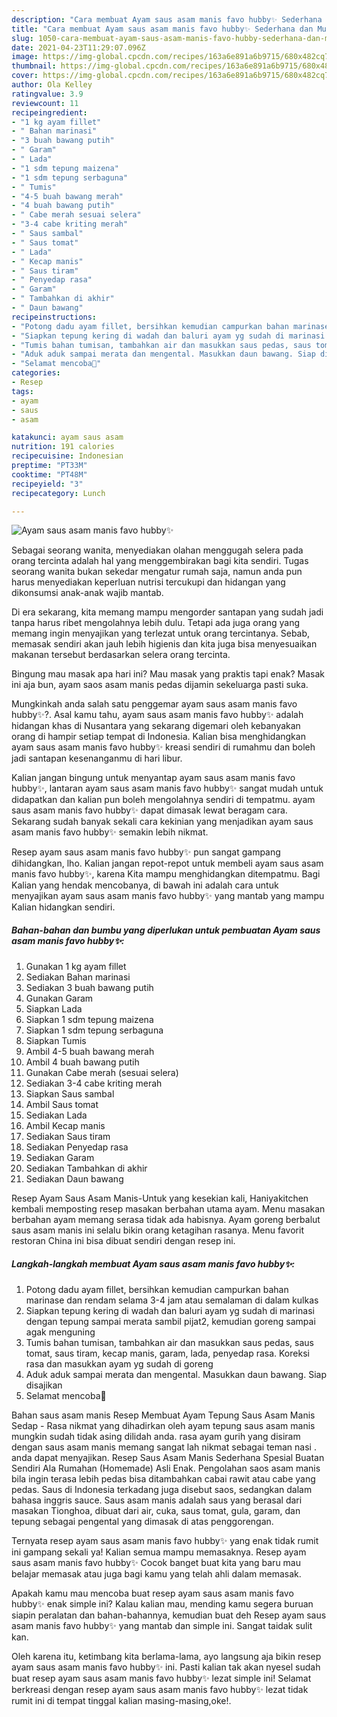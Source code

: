 ```yaml
---
description: "Cara membuat Ayam saus asam manis favo hubby✨ Sederhana dan Mudah Dibuat"
title: "Cara membuat Ayam saus asam manis favo hubby✨ Sederhana dan Mudah Dibuat"
slug: 1050-cara-membuat-ayam-saus-asam-manis-favo-hubby-sederhana-dan-mudah-dibuat
date: 2021-04-23T11:29:07.096Z
image: https://img-global.cpcdn.com/recipes/163a6e891a6b9715/680x482cq70/ayam-saus-asam-manis-favo-hubby✨-foto-resep-utama.jpg
thumbnail: https://img-global.cpcdn.com/recipes/163a6e891a6b9715/680x482cq70/ayam-saus-asam-manis-favo-hubby✨-foto-resep-utama.jpg
cover: https://img-global.cpcdn.com/recipes/163a6e891a6b9715/680x482cq70/ayam-saus-asam-manis-favo-hubby✨-foto-resep-utama.jpg
author: Ola Kelley
ratingvalue: 3.9
reviewcount: 11
recipeingredient:
- "1 kg ayam fillet"
- " Bahan marinasi"
- "3 buah bawang putih"
- " Garam"
- " Lada"
- "1 sdm tepung maizena"
- "1 sdm tepung serbaguna"
- " Tumis"
- "4-5 buah bawang merah"
- "4 buah bawang putih"
- " Cabe merah sesuai selera"
- "3-4 cabe kriting merah"
- " Saus sambal"
- " Saus tomat"
- " Lada"
- " Kecap manis"
- " Saus tiram"
- " Penyedap rasa"
- " Garam"
- " Tambahkan di akhir"
- " Daun bawang"
recipeinstructions:
- "Potong dadu ayam fillet, bersihkan kemudian campurkan bahan marinase dan rendam selama 3-4 jam atau semalaman di dalam kulkas"
- "Siapkan tepung kering di wadah dan baluri ayam yg sudah di marinasi dengan tepung sampai merata sambil pijat2, kemudian goreng sampai agak menguning"
- "Tumis bahan tumisan, tambahkan air dan masukkan saus pedas, saus tomat, saus tiram, kecap manis, garam, lada, penyedap rasa. Koreksi rasa dan masukkan ayam yg sudah di goreng"
- "Aduk aduk sampai merata dan mengental. Masukkan daun bawang. Siap disajikan"
- "Selamat mencoba🤗"
categories:
- Resep
tags:
- ayam
- saus
- asam

katakunci: ayam saus asam 
nutrition: 191 calories
recipecuisine: Indonesian
preptime: "PT33M"
cooktime: "PT48M"
recipeyield: "3"
recipecategory: Lunch

---
```



![Ayam saus asam manis favo hubby✨](https://img-global.cpcdn.com/recipes/163a6e891a6b9715/680x482cq70/ayam-saus-asam-manis-favo-hubby✨-foto-resep-utama.jpg)

Sebagai seorang wanita, menyediakan olahan menggugah selera pada orang tercinta adalah hal yang menggembirakan bagi kita sendiri. Tugas seorang  wanita bukan sekedar mengatur rumah saja, namun anda pun harus menyediakan keperluan nutrisi tercukupi dan hidangan yang dikonsumsi anak-anak wajib mantab.

Di era  sekarang, kita memang mampu mengorder santapan yang sudah jadi tanpa harus ribet mengolahnya lebih dulu. Tetapi ada juga orang yang memang ingin menyajikan yang terlezat untuk orang tercintanya. Sebab, memasak sendiri akan jauh lebih higienis dan kita juga bisa menyesuaikan makanan tersebut berdasarkan selera orang tercinta. 

Bingung mau masak apa hari ini? Mau masak yang praktis tapi enak? Masak ini aja bun, ayam saos asam manis pedas dijamin sekeluarga pasti suka.

Mungkinkah anda salah satu penggemar ayam saus asam manis favo hubby✨?. Asal kamu tahu, ayam saus asam manis favo hubby✨ adalah hidangan khas di Nusantara yang sekarang digemari oleh kebanyakan orang di hampir setiap tempat di Indonesia. Kalian bisa menghidangkan ayam saus asam manis favo hubby✨ kreasi sendiri di rumahmu dan boleh jadi santapan kesenanganmu di hari libur.

Kalian jangan bingung untuk menyantap ayam saus asam manis favo hubby✨, lantaran ayam saus asam manis favo hubby✨ sangat mudah untuk didapatkan dan kalian pun boleh mengolahnya sendiri di tempatmu. ayam saus asam manis favo hubby✨ dapat dimasak lewat beragam cara. Sekarang sudah banyak sekali cara kekinian yang menjadikan ayam saus asam manis favo hubby✨ semakin lebih nikmat.

Resep ayam saus asam manis favo hubby✨ pun sangat gampang dihidangkan, lho. Kalian jangan repot-repot untuk membeli ayam saus asam manis favo hubby✨, karena Kita mampu menghidangkan ditempatmu. Bagi Kalian yang hendak mencobanya, di bawah ini adalah cara untuk menyajikan ayam saus asam manis favo hubby✨ yang mantab yang mampu Kalian hidangkan sendiri.

<!--inarticleads1-->

##### Bahan-bahan dan bumbu yang diperlukan untuk pembuatan Ayam saus asam manis favo hubby✨:

1. Gunakan 1 kg ayam fillet
1. Sediakan  Bahan marinasi
1. Sediakan 3 buah bawang putih
1. Gunakan  Garam
1. Siapkan  Lada
1. Siapkan 1 sdm tepung maizena
1. Siapkan 1 sdm tepung serbaguna
1. Siapkan  Tumis
1. Ambil 4-5 buah bawang merah
1. Ambil 4 buah bawang putih
1. Gunakan  Cabe merah (sesuai selera)
1. Sediakan 3-4 cabe kriting merah
1. Siapkan  Saus sambal
1. Ambil  Saus tomat
1. Sediakan  Lada
1. Ambil  Kecap manis
1. Sediakan  Saus tiram
1. Sediakan  Penyedap rasa
1. Sediakan  Garam
1. Sediakan  Tambahkan di akhir
1. Sediakan  Daun bawang


Resep Ayam Saus Asam Manis-Untuk yang kesekian kali, Haniyakitchen kembali memposting resep masakan berbahan utama ayam. Menu masakan berbahan ayam memang serasa tidak ada habisnya. Ayam goreng berbalut saus asam manis ini selalu bikin orang ketagihan rasanya. Menu favorit restoran China ini bisa dibuat sendiri dengan resep ini. 

<!--inarticleads2-->

##### Langkah-langkah membuat Ayam saus asam manis favo hubby✨:

1. Potong dadu ayam fillet, bersihkan kemudian campurkan bahan marinase dan rendam selama 3-4 jam atau semalaman di dalam kulkas
1. Siapkan tepung kering di wadah dan baluri ayam yg sudah di marinasi dengan tepung sampai merata sambil pijat2, kemudian goreng sampai agak menguning
1. Tumis bahan tumisan, tambahkan air dan masukkan saus pedas, saus tomat, saus tiram, kecap manis, garam, lada, penyedap rasa. Koreksi rasa dan masukkan ayam yg sudah di goreng
1. Aduk aduk sampai merata dan mengental. Masukkan daun bawang. Siap disajikan
1. Selamat mencoba🤗


Bahan saus asam manis  Resep Membuat Ayam Tepung Saus Asam Manis Sedap - Rasa nikmat yang dihadirkan oleh ayam tepung saus asam manis mungkin sudah tidak asing dilidah anda. rasa ayam gurih yang disiram dengan saus asam manis memang sangat lah nikmat sebagai teman nasi . anda dapat menyajikan. Resep Saus Asam Manis Sederhana Spesial Buatan Sendiri Ala Rumahan (Homemade) Asli Enak. Pengolahan saos asam manis bila ingin terasa lebih pedas bisa ditambahkan cabai rawit atau cabe yang pedas. Saus di Indonesia terkadang juga disebut saos, sedangkan dalam bahasa inggris sauce. Saus asam manis adalah saus yang berasal dari masakan Tionghoa, dibuat dari air, cuka, saus tomat, gula, garam, dan tepung sebagai pengental yang dimasak di atas penggorengan. 

Ternyata resep ayam saus asam manis favo hubby✨ yang enak tidak rumit ini gampang sekali ya! Kalian semua mampu memasaknya. Resep ayam saus asam manis favo hubby✨ Cocok banget buat kita yang baru mau belajar memasak atau juga bagi kamu yang telah ahli dalam memasak.

Apakah kamu mau mencoba buat resep ayam saus asam manis favo hubby✨ enak simple ini? Kalau kalian mau, mending kamu segera buruan siapin peralatan dan bahan-bahannya, kemudian buat deh Resep ayam saus asam manis favo hubby✨ yang mantab dan simple ini. Sangat taidak sulit kan. 

Oleh karena itu, ketimbang kita berlama-lama, ayo langsung aja bikin resep ayam saus asam manis favo hubby✨ ini. Pasti kalian tak akan nyesel sudah buat resep ayam saus asam manis favo hubby✨ lezat simple ini! Selamat berkreasi dengan resep ayam saus asam manis favo hubby✨ lezat tidak rumit ini di tempat tinggal kalian masing-masing,oke!.

